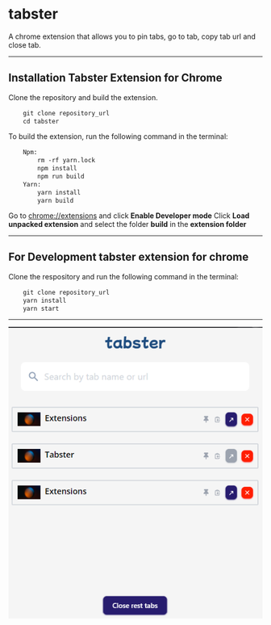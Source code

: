 # **tabster**

A chrome extension that allows you to pin tabs, go to tab, copy tab url and close tab.

---

## Installation Tabster Extension for Chrome

Clone the repository and build the extension.

```
    git clone repository_url
    cd tabster
```

To build the extension, run the following command in the terminal:

```
    Npm:
        rm -rf yarn.lock
        npm install
        npm run build
    Yarn:
        yarn install
        yarn build
```

Go to [chrome://extensions](chrome://extensions) and click **Enable Developer mode**
Click **Load unpacked extension** and select the folder **build** in the **extension folder**

---

## For Development tabster extension for chrome

Clone the respository and run the following command in the terminal:

```
    git clone repository_url
    yarn install
    yarn start
```
---

![tabster](/docs/screenshots/tabster.png 'tabster')
